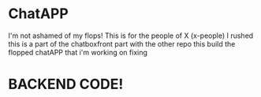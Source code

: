 # ChatAPP
I'm not ashamed of my flops!
This is for the people of X (x-people) 
I rushed this is a part of the chatboxfront part with the other repo this build the flopped chatAPP that i'm working on fixing
# BACKEND CODE!
